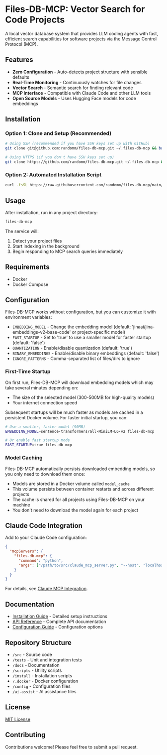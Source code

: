 # Files-DB-MCP: Vector Search for Code Projects

A local vector database system that provides LLM coding agents with fast, efficient search capabilities for software projects via the Message Control Protocol (MCP).

## Features

- **Zero Configuration** - Auto-detects project structure with sensible defaults
- **Real-Time Monitoring** - Continuously watches for file changes
- **Vector Search** - Semantic search for finding relevant code
- **MCP Interface** - Compatible with Claude Code and other LLM tools
- **Open Source Models** - Uses Hugging Face models for code embeddings

## Installation

### Option 1: Clone and Setup (Recommended)

```bash
# Using SSH (recommended if you have SSH keys set up with GitHub)
git clone git@github.com:randomm/files-db-mcp.git ~/.files-db-mcp && bash ~/.files-db-mcp/install/setup.sh

# Using HTTPS (if you don't have SSH keys set up)
git clone https://github.com/randomm/files-db-mcp.git ~/.files-db-mcp && bash ~/.files-db-mcp/install/setup.sh
```

### Option 2: Automated Installation Script

```bash
curl -fsSL https://raw.githubusercontent.com/randomm/files-db-mcp/main/install/install.sh | bash
```

## Usage

After installation, run in any project directory:

```bash
files-db-mcp
```

The service will:
1. Detect your project files
2. Start indexing in the background
3. Begin responding to MCP search queries immediately

## Requirements

- Docker
- Docker Compose

## Configuration

Files-DB-MCP works without configuration, but you can customize it with environment variables:

- `EMBEDDING_MODEL` - Change the embedding model (default: 'jinaai/jina-embeddings-v2-base-code' or project-specific model)
- `FAST_STARTUP` - Set to 'true' to use a smaller model for faster startup (default: 'false')
- `QUANTIZATION` - Enable/disable quantization (default: 'true')
- `BINARY_EMBEDDINGS` - Enable/disable binary embeddings (default: 'false')
- `IGNORE_PATTERNS` - Comma-separated list of files/dirs to ignore

### First-Time Startup

On first run, Files-DB-MCP will download embedding models which may take several minutes depending on:
- The size of the selected model (300-500MB for high-quality models)
- Your internet connection speed

Subsequent startups will be much faster as models are cached in a persistent Docker volume. For faster initial startup, you can:
```bash
# Use a smaller, faster model (90MB)
EMBEDDING_MODEL=sentence-transformers/all-MiniLM-L6-v2 files-db-mcp

# Or enable fast startup mode
FAST_STARTUP=true files-db-mcp
```

### Model Caching

Files-DB-MCP automatically persists downloaded embedding models, so you only need to download them once:

- Models are stored in a Docker volume called `model_cache`
- This volume persists between container restarts and across different projects
- The cache is shared for all projects using Files-DB-MCP on your machine
- You don't need to download the model again for each project

## Claude Code Integration

Add to your Claude Code configuration:

```json
{
  "mcpServers": {
    "files-db-mcp": {
      "command": "python",
      "args": ["/path/to/src/claude_mcp_server.py", "--host", "localhost", "--port", "6333"]
    }
  }
}
```

For details, see [Claude MCP Integration](docs/claude_mcp_integration.md).

## Documentation

- [Installation Guide](docs/installation_guide.md) - Detailed setup instructions
- [API Reference](docs/api_reference.md) - Complete API documentation
- [Configuration Guide](docs/configuration_reference.md) - Configuration options

## Repository Structure

- `/src` - Source code
- `/tests` - Unit and integration tests
- `/docs` - Documentation
- `/scripts` - Utility scripts
- `/install` - Installation scripts
- `/.docker` - Docker configuration
- `/config` - Configuration files
- `/ai-assist` - AI assistance files

## License

[MIT License](LICENSE)

## Contributing

Contributions welcome! Please feel free to submit a pull request.